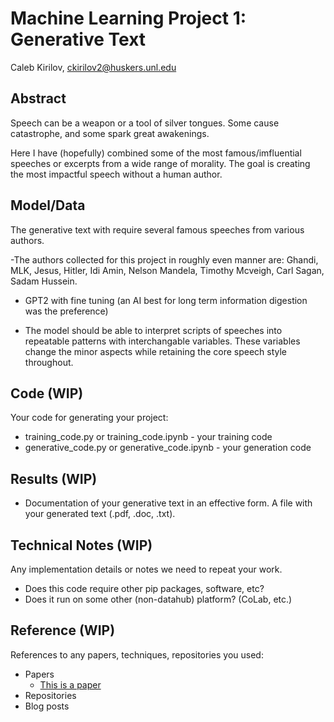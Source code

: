 # Machine Learning Project 1: Generative Text

Caleb Kirilov, ckirilov2@huskers.unl.edu

## Abstract

Speech can be a weapon or a tool of silver tongues. Some cause catastrophe, and some spark great awakenings.

Here I have (hopefully) combined some of the most famous/imfluential speeches or excerpts from a wide range of morality. The goal is creating the most impactful speech without a human author.

## Model/Data

The generative text with require several famous speeches from various authors.

-The authors collected for this project in roughly even manner are: Ghandi, MLK, Jesus, Hitler, Idi Amin, Nelson Mandela, Timothy Mcveigh, Carl Sagan, Sadam Hussein.

- GPT2 with fine tuning (an AI best for long term information digestion was the preference)

- The model should be able to interpret scripts of speeches into repeatable patterns with interchangable variables. These variables change the minor aspects while retaining the core speech style throughout. 

## Code (WIP)

Your code for generating your project:
- training_code.py or training_code.ipynb - your training code
- generative_code.py or generative_code.ipynb - your generation code

## Results (WIP)

- Documentation of your generative text in an effective form. A file with your generated text (.pdf, .doc, .txt). 

## Technical Notes (WIP)

Any implementation details or notes we need to repeat your work. 
- Does this code require other pip packages, software, etc?
- Does it run on some other (non-datahub) platform? (CoLab, etc.)

## Reference (WIP)

References to any papers, techniques, repositories you used:
- Papers
  - [This is a paper](this_is_the_link.pdf)
- Repositories
- Blog posts

